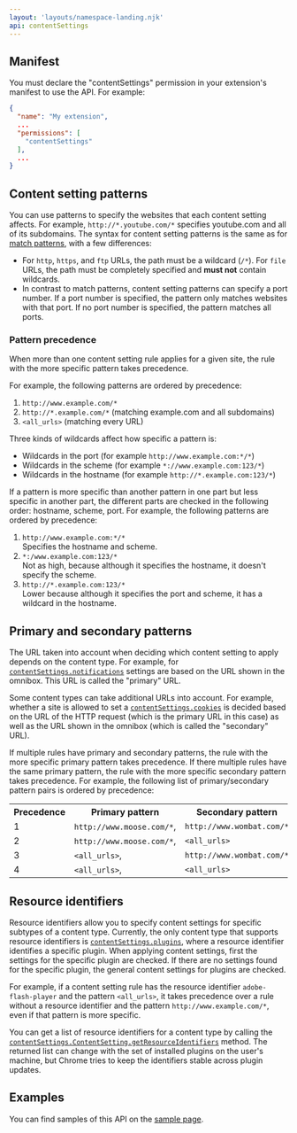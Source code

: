 ```yaml
---
layout: 'layouts/namespace-landing.njk'
api: contentSettings
---
```


## Manifest

You must declare the "contentSettings" permission in your extension's manifest to use the API. For
example:

```json
{
  "name": "My extension",
  ...
  "permissions": [
    "contentSettings"
  ],
  ...
}
```

## Content setting patterns

You can use patterns to specify the websites that each content setting affects. For example,
`http://*.youtube.com/*` specifies youtube.com and all of its subdomains. The syntax for content
setting patterns is the same as for [match patterns][1], with a few differences:

- For `http`, `https`, and `ftp` URLs, the path must be a wildcard (`/*`). For `file` URLs, the path
  must be completely specified and **must not** contain wildcards.
- In contrast to match patterns, content setting patterns can specify a port number. If a port
  number is specified, the pattern only matches websites with that port. If no port number is
  specified, the pattern matches all ports.

### Pattern precedence

When more than one content setting rule applies for a given site, the rule with the more specific
pattern takes precedence.

For example, the following patterns are ordered by precedence:

1.  `http://www.example.com/*`
2.  `http://*.example.com/*` (matching example.com and all subdomains)
3.  `<all_urls>` (matching every URL)

Three kinds of wildcards affect how specific a pattern is:

- Wildcards in the port (for example `http://www.example.com:*/*`)
- Wildcards in the scheme (for example `*://www.example.com:123/*`)
- Wildcards in the hostname (for example `http://*.example.com:123/*`)

If a pattern is more specific than another pattern in one part but less specific in another part,
the different parts are checked in the following order: hostname, scheme, port. For example, the
following patterns are ordered by precedence:

1.  `http://www.example.com:*/*`  
    Specifies the hostname and scheme.
2.  `*:/www.example.com:123/*`  
    Not as high, because although it specifies the hostname, it doesn't specify the scheme.
3.  `http://*.example.com:123/*`  
    Lower because although it specifies the port and scheme, it has a wildcard in the hostname.

## Primary and secondary patterns

The URL taken into account when deciding which content setting to apply depends on the content type.
For example, for [`contentSettings.notifications`][2] settings are based on the URL shown in the
omnibox. This URL is called the "primary" URL.

Some content types can take additional URLs into account. For example, whether a site is allowed to
set a [`contentSettings.cookies`][3] is decided based on the URL of the HTTP request (which is the
primary URL in this case) as well as the URL shown in the omnibox (which is called the "secondary"
URL).

If multiple rules have primary and secondary patterns, the rule with the more specific primary
pattern takes precedence. If there multiple rules have the same primary pattern, the rule with the
more specific secondary pattern takes precedence. For example, the following list of
primary/secondary pattern pairs is ordered by precedence:

<table><tbody><tr><th>Precedence</th><th>Primary pattern</th><th>Secondary pattern</th></tr><tr><td>1</td><td><code>http://www.moose.com/*</code>,</td><td><code>http://www.wombat.com/*</code></td></tr><tr><td>2</td><td><code>http://www.moose.com/*</code>,</td><td><code>&lt;all_urls&gt;</code></td></tr><tr><td>3</td><td><code>&lt;all_urls&gt;</code>,</td><td><code>http://www.wombat.com/*</code></td></tr><tr><td>4</td><td><code>&lt;all_urls&gt;</code>,</td><td><code>&lt;all_urls&gt;</code></td></tr></tbody></table>

## Resource identifiers

Resource identifiers allow you to specify content settings for specific subtypes of a content type.
Currently, the only content type that supports resource identifiers is [`contentSettings.plugins`][4],
where a resource identifier identifies a specific plugin. When applying content settings, first the
settings for the specific plugin are checked. If there are no settings found for the specific
plugin, the general content settings for plugins are checked.

For example, if a content setting rule has the resource identifier `adobe-flash-player` and the
pattern `<all_urls>`, it takes precedence over a rule without a resource identifier and the pattern
`http://www.example.com/*`, even if that pattern is more specific.

You can get a list of resource identifiers for a content type by calling the
[`contentSettings.ContentSetting.getResourceIdentifiers`][5] method. The returned list can change with
the set of installed plugins on the user's machine, but Chrome tries to keep the identifiers stable
across plugin updates.

## Examples

You can find samples of this API on the [sample page][6].

[1]: /extensions/match_patterns
[2]: #property-notifications
[3]: #property-cookies
[4]: #property-plugins
[5]: #method-ContentSetting-getResourceIdentifiers
[6]: /extensions/samples#search:contentSettings

